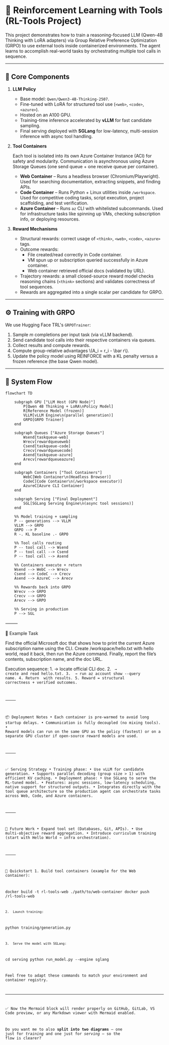 

# 🚀 Reinforcement Learning with Tools (RL-Tools Project)

This project demonstrates how to train a reasoning-focused LLM (Qwen-4B Thinking with LoRA adapters) via Group Relative Preference Optimization (GRPO) to use external tools inside containerized environments. The agent learns to accomplish real-world tasks by orchestrating multiple tool calls in sequence.

---

## 🔑 Core Components

1. **LLM Policy**
   - Base model: `Qwen/Qwen3-4B-Thinking-2507`.
   - Fine-tuned with LoRA for structured tool use (`<web>`, `<code>`, `<azure>`).
   - Hosted on an A100 GPU.
   - Training-time inference accelerated by **vLLM** for fast candidate sampling.
   - Final serving deployed with **SGLang** for low-latency, multi-session inference with async tool handling.

2. **Tool Containers**

   Each tool is isolated into its own Azure Container Instance (ACI) for safety and modularity. Communication is asynchronous using Azure Storage Queues (one send queue + one receive queue per container).

   - **Web Container** – Runs a headless browser (Chromium/Playwright). Used for searching documentation, extracting snippets, and finding APIs.
   - **Code Container** – Runs Python + Linux utilities inside `/workspace`. Used for competitive coding tasks, script execution, project scaffolding, and test verification.
   - **Azure Container** – Runs `az` CLI with whitelisted subcommands. Used for infrastructure tasks like spinning up VMs, checking subscription info, or deploying resources.

3. **Reward Mechanisms**
   - Structural rewards: correct usage of `<think>`, `<web>`, `<code>`, `<azure>` tags.
   - Outcome rewards:
     - File created/read correctly in Code container.
     - VM spun up or subscription queried successfully in Azure container.
     - Web container retrieved official docs (validated by URL).
   - Trajectory rewards: a small closed-source reward model checks reasoning chains (`<think>` sections) and validates correctness of tool sequences.
   - Rewards are aggregated into a single scalar per candidate for GRPO.

---

## ⚙️ Training with GRPO

We use Hugging Face TRL's `GRPOTrainer`:

1. Sample *m* completions per input task (via vLLM backend).
2. Send candidate tool calls into their respective containers via queues.
3. Collect results and compute rewards.
4. Compute group-relative advantages \\(A_i = r_i - \bar r\\).
5. Update the policy model using REINFORCE with a KL penalty versus a frozen reference (the base Qwen model).

---

## 📡 System Flow

```mermaid
flowchart TD

    subgraph GPU ["LLM Host (GPU Node)"]
        P[Qwen 4B Thinking + LoRA\nPolicy Model]
        R[Reference Model (frozen)]
        VLLM[vLLM Engine\n(parallel generation)]
        GRPO[GRPO Trainer]
    end

    subgraph Queues ["Azure Storage Queues"]
        Wsend[taskqueue-web]
        Wrecv[rewardqueueweb]
        Csend[taskqueue-code]
        Crecv[rewardqueuecode]
        Asend[taskqueue-azure]
        Arecv[rewardqueueazure]
    end

    subgraph Containers ["Tool Containers"]
        WebC[Web Container\n(Headless Browser)]
        CodeC[Code Container\n(/workspace executor)]
        AzureC[Azure CLI Container]
    end

    subgraph Serving ["Final Deployment"]
        SGL[SGLang Serving Engine\n(async tool sessions)]
    end

    %% Model training + sampling
    P -- generations --> VLLM
    VLLM --> GRPO
    GRPO --> P
    R -. KL baseline .- GRPO

    %% Tool calls routing
    P -- tool call --> Wsend
    P -- tool call --> Csend
    P -- tool call --> Asend

    %% Containers execute + return
    Wsend --> WebC --> Wrecv
    Csend --> CodeC --> Crecv
    Asend --> AzureC --> Arecv

    %% Rewards back into GRPO
    Wrecv --> GRPO
    Crecv --> GRPO
    Arecv --> GRPO

    %% Serving in production
    P --> SGL
```

⸻

📝 Example Task

Find the official Microsoft doc that shows how to print the current Azure subscription name using the CLI. Create /workspace/hello.txt with hello world, read it back, then run the Azure command. Finally, report the file’s contents, subscription name, and the doc URL.

Execution sequence:
	1.	<web> → locate official CLI doc.
	2.	<code> → create and read hello.txt.
	3.	<azure> → run az account show --query name.
	4.	Return <solution> with results.
	5.	Reward = structural correctness + verified outcomes.

⸻

📦 Deployment Notes
	•	Each container is pre-warmed to avoid long startup delays.
	•	Communication is fully decoupled (no mixing tools).
	•	Reward models can run on the same GPU as the policy (fastest) or on a separate GPU cluster if open-source reward models are used.

⸻

✅ Serving Strategy
	•	Training phase:
	•	Use vLLM for candidate generation.
	•	Supports parallel decoding (group size > 1) with efficient KV caching.
	•	Deployment phase:
	•	Use SGLang to serve the RL-tuned model.
	•	Features: async sessions, low-latency scheduling, native support for structured outputs.
	•	Integrates directly with the tool queue architecture so the production agent can orchestrate tasks across Web, Code, and Azure containers.

⸻

🔮 Future Work
	•	Expand tool set (Databases, Git, APIs).
	•	Use multi-objective reward aggregation.
	•	Introduce curriculum training (start with Hello World → infra orchestration).

⸻

🚀 Quickstart
	1.	Build tool containers (example for the Web container):

docker build -t rl-tools-web ./path/to/web-container
docker push <registry>/rl-tools-web


	2.	Launch training:

python training/generation.py


	3.	Serve the model with SGLang:

cd serving
python run_model.py --engine sglang



Feel free to adapt these commands to match your environment and container registry.

---

✅ Now the Mermaid block will render properly on GitHub, GitLab, VS Code preview, or any Markdown viewer with Mermaid enabled.  

Do you want me to also **split into two diagrams** — one just for *training* and one just for *serving* — so the flow is clearer?

